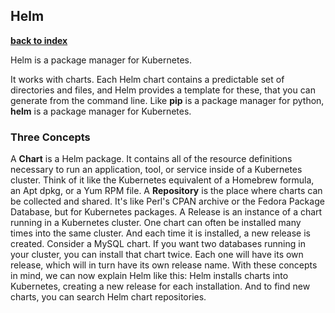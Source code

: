 ## Helm 

**[back to index](https://github.com/mlfa03/MLOPs/blob/main/README.md)**

Helm is a package manager for Kubernetes. 

It works with charts. Each Helm chart contains a predictable set of directories and files, and Helm provides a template for these, 
that you can generate from the command line.
Like **pip** is a package manager for python, **helm** is a package manager for Kubernetes. 

### Three Concepts
A **Chart** is a Helm package. It contains all of the resource definitions necessary to run an application, tool, or service inside of a Kubernetes cluster. Think of it like the Kubernetes equivalent of a Homebrew formula, an Apt dpkg, or a Yum RPM file.
A **Repository** is the place where charts can be collected and shared. It's like Perl's CPAN archive or the Fedora Package Database, but for Kubernetes packages.
A Release is an instance of a chart running in a Kubernetes cluster. One chart can often be installed many times into the same cluster. And each time it is installed, a new release is created. Consider a MySQL chart. If you want two databases running in your cluster, you can install that chart twice. Each one will have its own release, which will in turn have its own release name.
With these concepts in mind, we can now explain Helm like this:
Helm installs charts into Kubernetes, creating a new release for each installation. And to find new charts, you can search Helm chart repositories.

